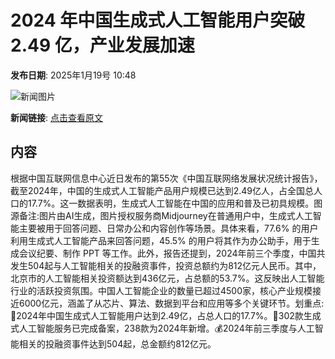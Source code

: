 # ​2024 年中国生成式人工智能用户突破 2.49 亿，产业发展加速

**发布日期**: 2025年1月19号 10:48

![新闻图片](https://pic.chinaz.com/picmap/202401041559165326_3.jpg)

**新闻链接**: [点击查看原文](https://www.aibase.com/zh/news/14826)

## 内容

根据中国互联网信息中心近日发布的第55次《中国互联网络发展状况统计报告》，截至2024年，中国的生成式人工智能产品用户规模已达到2.49亿人，占全国总人口的17.7%。这一数据表明，生成式人工智能在中国的应用和普及已初具规模。图源备注:图片由AI生成，图片授权服务商Midjourney在普通用户中，生成式人工智能主要被用于回答问题、日常办公和内容创作等场景。具体来看，77.6% 的用户利用生成式人工智能产品来回答问题，45.5% 的用户将其作为办公助手，用于生成会议纪要、制作 PPT 等工作。此外，报告还提到，2024年前三个季度，中国共发生504起与人工智能相关的投融资事件，投资总额约为812亿元人民币。其中，北京市的人工智能相关投资额达到436亿元，占总额的53.7%。这反映出人工智能行业的活跃投资氛围。中国人工智能企业的数量已超过4500家，核心产业规模接近6000亿元，涵盖了从芯片、算法、数据到平台和应用等多个关键环节。划重点:🌟2024年中国生成式人工智能用户达到2.49亿，占总人口的17.7%。🚀302款生成式人工智能服务已完成备案，238款为2024年新增。💰2024年前三季度与人工智能相关的投融资事件达到504起，总金额约812亿元。
